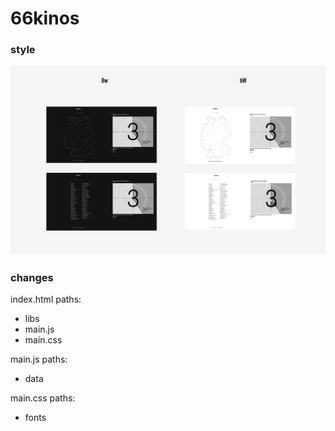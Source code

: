# 66kinos


### style

![black or white](https://raw.githubusercontent.com/larsvers/66kinos/master/other/Bw-vs-bW.png)




### changes

index.html paths: 
* libs
* main.js
* main.css

main.js paths:
* data

main.css paths:
* fonts
